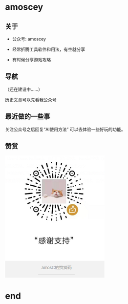 # amoscey
## 关于

- 公众号: amoscey

- 经常折腾工具软件和用法，有空就分享
- 有时候分享游戏攻略

## 导航

（还在建设中……）

历史文章可以先看我公众号

## 最近做的一些事

关注公众号之后回复“AI使用方法”
可以去体验一些好玩的功能。

## 赞赏
![赞赏码-amoscey](vx_images/208173821224427.png)

# end
